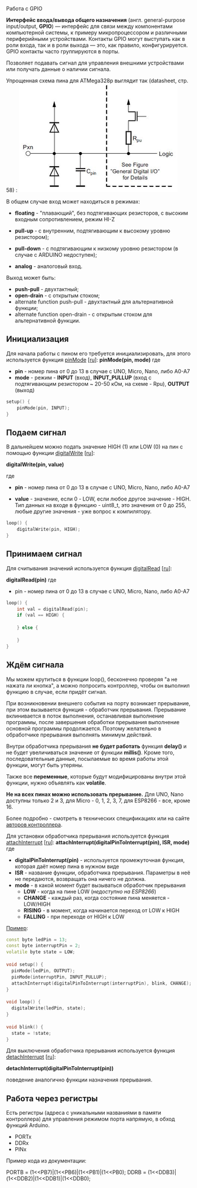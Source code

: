 Работа с GPIO

**Интерфейс ввода/вывода общего назначения** (англ. general-purpose input/output, **GPIO**) — интерфейс для связи между компонентами компьютерной системы, к примеру микропроцессором и различными периферийными устройствами. Контакты GPIO могут выступать как в роли входа, так и в роли выхода — это, как правило, конфигурируется. GPIO контакты часто группируются в порты.

Позволяет подавать сигнал для управления внешними устройствами или получать данные о наличии сигнала.

Упрощенная схема пина для ATMega328p выглядит так (datasheet, стр. 58) :
![](img/gpio_pin_shematic.jpg)



В общем случае вход может находиться в режимах:

- **floating** - "плавающий", без подтягивающих резисторов, с высоким входным сопротивлением, режим HI-Z

- **pull-up**  - с внутренним, подтягивающим к высокому уровню резистором); 

- **pull-down** - с подтягивающим к низкому уровню резистором (в случае с ARDUINO недоступен);

- **analog** - аналоговый вход.

Выход может быть: 

- **push-pull** - двухтактный; 
- **open-drain** - с открытым стоком; 
- alternate function push-pull - двухтактный для альтернативной функции; 
- alternate function open-drain - с открытым стоком для альтернативной функции.



## Инициализация

Для начала работы с пином его требуется инициализировать, для этого используется функция [pinMode](https://www.arduino.cc/reference/en/language/functions/digital-io/pinmode/) [[ru](http://arduino.ru/Reference/PinMode)]:
**pinMode(pin, mode)**
где 

- **pin** - номер пина от 0 до 13 в случае с UNO, Micro, Nano, либо A0-A7
- **mode** - режим - **INPUT** (вход), **INPUT_PULLUP** (вход с подтягивающим резистором ~ 20-50 кОм, на схеме - Rpu), **OUTPUT** (выход)

```c++
setup() {
	pinMode(pin, INPUT);    
}
```

## Подаем сигнал

В дальнейшем можно подать значение HIGH (1) или LOW (0) на пин с помощью функции [digitalWrite](https://www.arduino.cc/reference/en/language/functions/digital-io/digitalwrite/) [[ru](http://arduino.ru/Reference/DigitalWrite)]:

**digitalWrite(pin, value)**

где 

- **pin** - номер пина от 0 до 13 в случае с UNO, Micro, Nano, либо A0-A7

- **value** - значение, если 0 - LOW, если любое другое значение - HIGH. Тип данных на входе в функцию - uint8_t, это значения от 0 до 255, любые другие значения - уже вопрос к компилятору. 
```c++
loop() {
	digitalWrite(pin, HIGH);
}
```

## Принимаем сигнал

Для считывания значений используется функция [digitalRead](https://www.arduino.cc/reference/en/language/functions/digital-io/digitalread/) [[ru](http://arduino.ru/Reference/DigitalRead)]:

**digitalRead(pin)**
где

- pin - номер пина от 0 до 13 в случае с UNO, Micro, Nano, либо A0-A7
```c++
loop() {
    int val = digitalRead(pin);
    if (val == HIGH) {
        
    } else {
        
    }
}
```

## Ждём сигнала

Мы можем крутиться в функции loop(), бесконечно проверяя "а не нажата ли кнопка", а можно попросить контроллер, чтобы он выполнил функцию в случае, если придёт сигнал.

При возникновении внешнего события на порту возникает прерывание, при этом вызывается функция - обработчик прерывания. Прерывание вклинивается в поток выполнения, останавливая  выполнение программы, после завершения обработки прерывания выполнение основной программы продолжается. Поэтому желательно в обработчике прерывания выполнять минимум действий.

Внутри обработчика прерывания **не будет работать** функция **delay()** и не будет увеличиваться значение от функции **millis()**. Кроме того, последовательные данные, посылаемые во время работы этой функции, могут быть утеряны.

Также все **переменные**, которые будут модифицированы внутри этой функции, нужно объявлять как **volatile**. 

**Не на всех пинах можно использовать прерывание.** 
Для UNO, Nano доступны только 2 и 3, 
для Micro - 0, 1, 2, 3, 7, 
для ESP8266 - все, кроме 16. 

Более подробно - смотреть в технических спецификациях или на сайте [авторов контроллера](https://www.arduino.cc/reference/en/language/functions/external-interrupts/attachinterrupt/).

Для установки обработчика прерывания используется функция [attachInterrupt](https://www.arduino.cc/reference/en/language/functions/external-interrupts/attachinterrupt/) [[ru](http://arduino.ru/Reference/AttachInterrupt)]:
**attachInterrupt(digitalPinToInterrupt(pin), ISR, mode)**
где

- **digitalPinToInterrupt(pin)** - используется промежуточная функция, которая даёт номер пина в нужном виде
- **ISR** - название функции, обработчика прерывания. Параметры в неё не передаются, возвращать она ничего не должна.
- **mode** - в какой момент будет вызываться обработчик прерывания
  - **LOW** - когда на пине LOW (*недоступно на ESP8266*)
  - **CHANGE** - каждый раз, когда состояние пина меняется - LOW/HIGH
  - **RISING** - в момент, когда начинается переход от LOW к HIGH
  - **FALLING** - при переходе от HIGH к LOW

[Пример](https://www.arduino.cc/reference/en/language/functions/external-interrupts/attachinterrupt/):

```c++
const byte ledPin = 13;
const byte interruptPin = 2;
volatile byte state = LOW;

void setup() {
  pinMode(ledPin, OUTPUT);
  pinMode(interruptPin, INPUT_PULLUP);
  attachInterrupt(digitalPinToInterrupt(interruptPin), blink, CHANGE);
}

void loop() {
  digitalWrite(ledPin, state);
}

void blink() {
  state = !state;
}
```



Для выключения обработчика прерывания используется функция [detachInterrupt](https://www.arduino.cc/reference/en/language/functions/external-interrupts/detachinterrupt/) [[ru](http://arduino.ru/Reference/DetachInterrupt)]:

**detachInterrupt(digitalPinToInterrupt(pin))**

поведение аналогично функции назначения прерывания.

## Работа через регистры

Есть регистры (адреса с уникальными названиями в памяти контроллера) для управления режимом порта напрямую, в обход функций Arduino.

- PORTx
- DDRx
- PINx

Пример кода из документации:

PORTB = (1<<PB7)|(1<<PB6)|(1<<PB1)|(1<<PB0);
DDRB = (1<<DDB3)|(1<<DDB2)|(1<<DDB1)|(1<<DDB0);